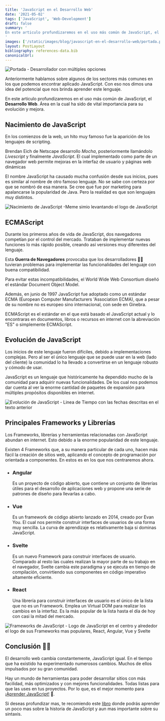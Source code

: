 ```yaml
---
title: 'JavaScript en el Desarrollo Web'
date: '2021-05-02'
tags: ['JavaScript', 'Web-Development']
draft: false
summary: '
En este articulo profundizaremos en el uso más común de JavaScript, el Desarrollo Web. Área en la cual ha sido de vital importancia para su evolución y mejora.
'
images: ['/static/images/blog/javascript-en-el-desarrollo-web/portada.png']
layout: PostLayout
bibliography: references-data.bib
canonicalUrl:
---
```


![Portada - Desarrollador con múltiples opciones](/static/images/blog/javascript-en-el-desarrollo-web/portada.png)

Anteriormente hablamos sobre algunos de los sectores más comunes en los que podemos encontrar aplicado JavaScript. Con eso nos dimos una idea del potencial que nos brinda aprender este lenguaje.

En este articulo profundizaremos en el uso más común de JavaScript, el **Desarrollo Web**. Área en la cual ha sido de vital importancia para su evolución y mejora.

## Nacimiento de JavaScript

En los comienzos de la web, un hito muy famoso fue la aparición de los lenguajes de scripting.

Brendan Eich de Netscape desarrollo _Mocha_, posteriormente llamándolo _Livescript_ y finalmente _JavaScript_. El cual implementado como parte de un navegador web permite mejoras en la interfaz de usuario y páginas web dinámicas

El nombre JavaScript ha causado mucha confusión desde sus inicios, pues es similar al nombre de otro famoso lenguaje. No se sabe con certeza por que se nombró de esa manera. Se cree que fue por marketing para apalancarse la popularidad de Java. Pero la realidad es que son lenguajes muy distintos.

![Nacimiento de JavaScript -Meme simio levantando el logo de JavaScript](/static/images/blog/javascript-en-el-desarrollo-web/nacimiento-js.png)

## ECMAScript

Durante los primeros años de vida de JavaScript, dos navegadores competían por el control del mercado. Trataban de implementar nuevas funciones lo más rápido posible, creando así versiones muy diferentes del lenguaje.

Esta **Guerra de Navegadores** provocaba que los desarrolladores 🧑‍💻 tuvieran problemas para implementar las funcionalidades del lenguaje con buena compatibilidad.

Para evitar estas incompatibilidades, el World Wide Web Consortium diseñó el estándar Document Object Model.

Además, en junio de 1997 JavaScript fue adoptado como un estándar ECMA (European Computer Manufacturers 'Association ECMA), que a pesar de su nombre no es europeo sino internacional, con sede en Ginebra.

ECMAScript es el estándar en el que está basado el JavaScript actual y lo encontraras en documentos, libros o recursos en internet con la abreviación "ES" o simplemente ECMAScript.

## Evolución de JavaScript

Los inicios de este lenguaje fueron difíciles, debido a implementaciones complejas. Pero al ser el único lenguaje que se puede usar en la web (lado del cliente) la comunidad lo ha llevado a convertirse en un lenguaje robusto y cómodo de usar.

JavaScript es un lenguaje que históricamente ha dependido mucho de la comunidad para adquirir nuevas funcionalidades. De los cual nos podemos dar cuenta al ver la enorme cantidad de paquetes de expansión para múltiples propósitos disponibles en internet.

![Evolución de JavaScript - Linea de Tiempo con las fechas descritas en el texto anterior](/static/images/blog/javascript-en-el-desarrollo-web/evolucion-js.png)

## Principales Frameworks y Librerías

Los Frameworks, librerías y herramientas relacionadas con JavaScript abundan en internet. Esto debido a la enorme popularidad de este lenguaje.

Existen 4 Frameworks que, a su manera particular de cada uno, hacen más fácil la creación de sitios web, aplicando el concepto de programación por orientada a componentes. En estos es en los que nos centraremos ahora.

- ### Angular

  Es un proyecto de código abierto, que contiene un conjunto de librerías útiles para el desarrollo de aplicaciones web y propone una serie de patrones de diseño para llevarlas a cabo.

- ### Vue

  Es un framework de código abierto lanzado en 2014, creado por Evan You. El cual nos permite construir interfaces de usuarios de una forma muy sencilla. La curva de aprendizaje es relativamente baja si dominas JavaScript.

- ### Svelte

  Es un nuevo Framework para construir interfaces de usuario. Comparado al resto las cuales realizan la mayor parte de su trabajo en el navegador, Svelte cambia este paradigma y se ejecuta en tiempo de compilación, convirtiendo sus componentes en código imperativo altamente eficiente.

- ### React

  Una librería para construir interfaces de usuario es el único de la lista que no es un Framework. Emplea un Virtual DOM para realizar los cambios en la interfaz. Es la más popular de la lista hasta el día de hoy con casi la mitad del mercado.

![Frameworks de JavaScript - Logo de JavaScript en el centro y alrededor el logo de sus Frameworks mas populares, React, Angular, Vue y Svelte](/static/images/blog/javascript-en-el-desarrollo-web/frameworks-js.png)

## Conclusión 👨‍🏫

El desarrollo web cambia constantemente, JavaScript igual. En el tiempo que ha existido ha experimentado numerosos cambios. Muchos de ellos impulsados por su gran comunidad.

Hay un mundo de herramientas para poder desarrollar sitios con más facilidad, más optimizados y con mejores funcionalidades. Todas listas para que las uses en tus proyectos. Por lo que, es el mejor momento para [¡Aprender JavaScript!](https://raulpacheco.dev/tags/javascript) 🙌.

Si deseas profundizar mas, te recomiendo este [libro](https://amzn.to/3X0on2c) donde podrás aprender un poco mas sobre la historia de JavaScript y aun mas importante sobre su sintaxis.
